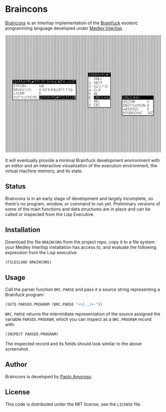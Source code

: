 # Braincons

[Braincons](https://github.com/pamoroso/braincons) is an Interlisp implementation of the [Brainfuck](https://en.wikipedia.org/wiki/Brainfuck) esoteric programming language developed under [Medley Interlisp](https://interlisp.org).

![Braincons data structures.](https://raw.githubusercontent.com/pamoroso/braincons/main/braincons.png)

It will eventually provide a minimal Brainfuck development environment with an editor and an interactive visualization of the execution environment, the virtual machine memory, and its state.


## Status

Braincons is in an early stage of development and largely incomplete, so there's no program, window, or command to run yet. Preliminary versions of some of the main functions and data structures are in place and can be called or inspected from the Lisp Executive.


## Installation

Download the file `BRAINCONS` from the project repo, copy it to a file system your Medley Interlisp installation has access to, and evaluate the following expression from the Lisp executive:

```lisp
(FILESLOAD BRAINCONS)
```


## Usage

Call the parser function `BRC.PARSE` and pass it a source string representing a Brainfuck program:

```lisp
(SETQ PARSED.PROGRAM (BRC.PARSE "<>[.,]+-"))
```

`BRC.PARSE` returns the intermidiate representation of the source assigned the variable `PARSED.PROGRAM`, which you can inspect as a `BRC.PROGRAM` record with:

```lisp
(INSPECT PARSED.PROGRAM)
```

The inspected record and its fields should look similar to the above screenshot.


## Author

Braincons is developed by [Paolo Amoroso](https://github.com/pamoroso).


## License

This code is distributed under the MIT license, see the `LICENSE` file.
